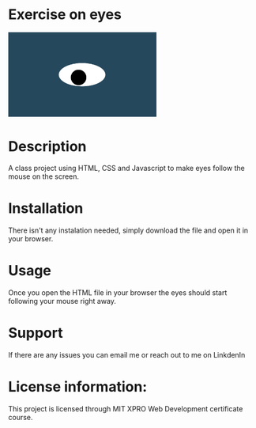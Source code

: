 # Exercise on eyes
<img src= "oneeye.png" width='300'/>

# Description
A class project using HTML, CSS and Javascript to make eyes follow the mouse on the screen.
 
# Installation
There isn't any instalation needed, simply download the file and open it in your browser. 

# Usage 
Once you open the HTML file in your browser the eyes should start following your mouse right away. 

# Support
If there are any issues you can email me or reach out to me on LinkdenIn

# License information: 
This project is licensed through MIT XPRO Web Development certificate course. 
